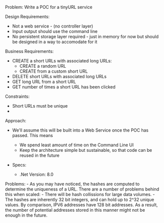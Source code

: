 Problem: Write a POC for a tinyURL service


Design Requirements:
- Not a web service - (no controller layer)
- Input output should use the command line
- No persistent storage layer required - just in memory for now but should be designed in a way to accomodate for it



Business Requirements:

- CREATE a short URLs with associated long URLs:
	- CREATE a random URL
	- CREATE from a custom short URL
- DELETE short URLs with associated long URLs
- GET long URL from a short URL
- GET number of times a short URL has been clicked
 


Constraints:

- Short URLs must be unique
- 


Approach:

- We'll assume this will be built into a Web Service once the POC has passed. This means
	- We spend least amount of time on the Command Line UI
	- Keep the architecture simple but sustainable, so that code can be reused in the future
	
- Specs:
	- .Net Version: 8.0


Problems:
	- As you may have noticed, the hashes are computed to determine the uniqueness of a URL. There are a number of problems behind this when scaled:
		- There will be hash collissions for large data volumes.
		- The hashes are inherently 32 bit integers, and can hold up to 2^32 unique values. By comparison, IPV6 addresses have 128 bit addresses. As a result, the number of potential addresses stored in this manner might not be enough in the future.





